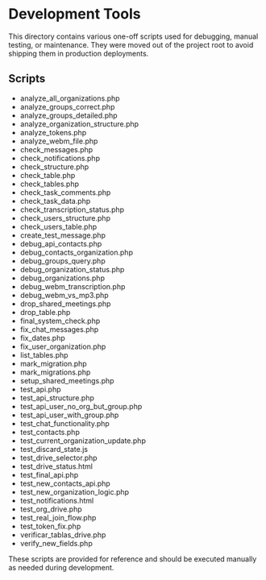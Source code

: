 # Development Tools

This directory contains various one-off scripts used for debugging,
manual testing, or maintenance. They were moved out of the project
root to avoid shipping them in production deployments.

## Scripts

- analyze_all_organizations.php
- analyze_groups_correct.php
- analyze_groups_detailed.php
- analyze_organization_structure.php
- analyze_tokens.php
- analyze_webm_file.php
- check_messages.php
- check_notifications.php
- check_structure.php
- check_table.php
- check_tables.php
- check_task_comments.php
- check_task_data.php
- check_transcription_status.php
- check_users_structure.php
- check_users_table.php
- create_test_message.php
- debug_api_contacts.php
- debug_contacts_organization.php
- debug_groups_query.php
- debug_organization_status.php
- debug_organizations.php
- debug_webm_transcription.php
- debug_webm_vs_mp3.php
- drop_shared_meetings.php
- drop_table.php
- final_system_check.php
- fix_chat_messages.php
- fix_dates.php
- fix_user_organization.php
- list_tables.php
- mark_migration.php
- mark_migrations.php
- setup_shared_meetings.php
- test_api.php
- test_api_structure.php
- test_api_user_no_org_but_group.php
- test_api_user_with_group.php
- test_chat_functionality.php
- test_contacts.php
- test_current_organization_update.php
- test_discard_state.js
- test_drive_selector.php
- test_drive_status.html
- test_final_api.php
- test_new_contacts_api.php
- test_new_organization_logic.php
- test_notifications.html
- test_org_drive.php
- test_real_join_flow.php
- test_token_fix.php
- verificar_tablas_drive.php
- verify_new_fields.php

These scripts are provided for reference and should be executed
manually as needed during development.
